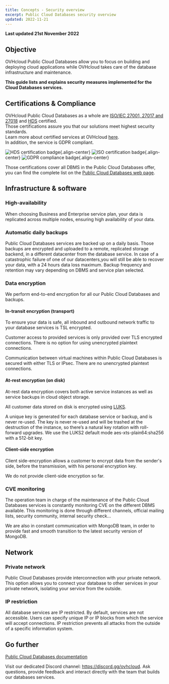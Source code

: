 ```yaml
---
title: Concepts - Security overview
excerpt: Public Cloud Databases security overview
updated: 2022-11-21
---
```


**Last updated 21st November 2022**

## Objective

OVHcloud Public Cloud Databases allow you to focus on building and deploying cloud applications while OVHcloud takes care of the database infrastructure and maintenance.

**This guide lists and explains security measures implemented for the Cloud Databases services.**

## Certifications & Compliance

OVHcloud Public Cloud Databases as a whole are [ISO/IEC 27001, 27017 and 27018](https://www.ovhcloud.com/en-gb/enterprise/certification-conformity/iso-27001-27017-27018/) and [HDS](https://www.ovhcloud.com/en-gb/enterprise/certification-conformity/hds/) certified.<br> Those certifications assure you that our solutions meet highest security standards.<br>Learn more about certified services at OVHcloud [here](https://www.ovhcloud.com/en-gb/enterprise/certification-conformity/).
<br>In addition, the service is GDPR compliant.

![HDS certification badge](images/certificate_badge_hds.png){.align-center}
![ISO certification badge](images/certificate_badge_iso.png){.align-center}
![GDPR compliance badge](images/compliance_badge_gdpr.png){.align-center}

Those certifications cover all DBMS in the Public Cloud Databases offer, you can find the complete list on the [Public Cloud Databases web page](https://www.ovhcloud.com/en-gb/public-cloud/databases/).

## Infrastructure & software

### High-availability

When choosing Business and Enterprise service plan, your data is replicated across multiple nodes, ensuring high availability of your data.

### Automatic daily backups

Public Cloud Databases services are backed up on a daily basis. Those backups are encrypted and uploaded to a remote, replicated storage backend, in a different datacenter from the database service. In case of a catastrophic failure of one of our datacenters,you will still be able to recover your data, with a 24 hours data loss maximum. Backup frequency and retention may vary depending on DBMS and service plan selected.

### Data encryption

We perform end-to-end encryption for all our Public Cloud Databases and backups.

#### In-transit encryption (transport)

To ensure your data is safe, all inbound and outbound network traffic to your database services is TSL encrypted.

Customer access to provided services is only provided over TLS encrypted connections. There is no option for using unencrypted plaintext connections.

Communication between virtual machines within Public Cloud Databases is secured with either TLS or IPsec. There are no unencrypted plaintext connections.

#### At-rest encryption (on disk)

At-rest data encryption covers both active service instances as well as service backups in cloud object storage.

All customer data stored on disk is encrypted using [LUKS](https://en.wikipedia.org/wiki/Linux_Unified_Key_Setup). 

A unique key is generated for each database service or backup, and is never re-used. The key is never re-used and will be trashed at the destruction of the instance, so there’s a natural key rotation with roll-forward upgrades. We use the LUKS2 default mode aes-xts-plain64:sha256 with a 512-bit key.

#### Client-side encryption

Client side-encryption allows a customer to encrypt data from the sender's side, before the transmission, with his personal encryption key.

We do not provide client-side encryption so far.

### CVE monitoring

The operation team in charge of the maintenance of the Public Cloud Databases services is constantly monitoring CVE on the different DBMS available. This monitoring is done through different channels, official mailing lists, security community, internal security check...

We are also in constant communication with MongoDB team, in order to provide fast and smooth transition to the latest security version of MongoDB.

## Network

### Private network

Public Cloud Databases provide interconnection with your private network. This option allows you to connect your database to other services in your private network, isolating your service from the outside.

### IP restriction

All database services are IP restricted. By default, services are not accessible. Users can specify unique IP or IP blocks from which the service will accept connections. IP restriction prevents all attacks from the outside of a specific information system.


## Go further

[Public Cloud Databases documentation](https://docs.ovh.com/gb/en/publiccloud/databases/)

Visit our dedicated Discord channel: <https://discord.gg/ovhcloud>. Ask questions, provide feedback and interact directly with the team that builds our databases services.
